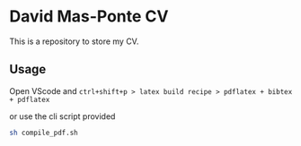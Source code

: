 # David Mas-Ponte CV

This is a repository to store my CV.

## Usage

Open VScode and `ctrl+shift+p > latex build recipe > pdflatex + bibtex + pdflatex`

or use the cli script provided

```bash
sh compile_pdf.sh
```
